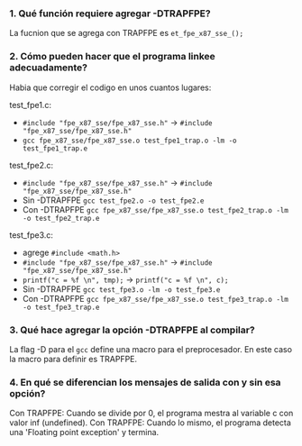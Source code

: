 ### 1. Qué función requiere agregar -DTRAPFPE?
La fucnion que se agrega con TRAPFPE es `et_fpe_x87_sse_();`

### 2. Cómo pueden hacer que el programa linkee adecuadamente?
Habia que corregir el codigo en unos cuantos lugares:

test_fpe1.c:
- `#include "fpe_x87_sse/fpe_x87_sse.h"` -> `#include "fpe_x87_sse/fpe_x87_sse.h"`
- `gcc fpe_x87_sse/fpe_x87_sse.o test_fpe1_trap.o -lm -o test_fpe1_trap.e`

test_fpe2.c:
- `#include "fpe_x87_sse/fpe_x87_sse.h"` -> `#include "fpe_x87_sse/fpe_x87_sse.h"`
- Sin -DTRAPFPE `gcc test_fpe2.o -o test_fpe2.e`
- Con -DTRAPFPE `gcc fpe_x87_sse/fpe_x87_sse.o test_fpe2_trap.o -lm -o test_fpe2_trap.e`

test_fpe3.c:
- agrege `#include <math.h>`
- `#include "fpe_x87_sse/fpe_x87_sse.h"` -> `#include "fpe_x87_sse/fpe_x87_sse.h"`
- `printf("c = %f \n", tmp);` -> `printf("c = %f \n", c);`
- Sin -DTRAPFPE `gcc test_fpe3.o -lm -o test_fpe3.e`
- Con -DTRAPFPE `gcc fpe_x87_sse/fpe_x87_sse.o test_fpe3_trap.o -lm -o test_fpe3_trap.e`

### 3. Qué hace agregar la opción -DTRAPFPE al compilar?
La flag -D para el `gcc` define una macro para el preprocesador. En este caso la macro para definir es TRAPFPE.

### 4. En qué se diferencian los mensajes de salida con y sin esa opción?
Con TRAPFPE: Cuando se divide por 0, el programa mestra al variable c con valor inf (undefined).
Con TRAPFPE: Cuando lo mismo, el programa detecta una 'Floating point exception' y termina.
